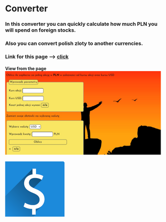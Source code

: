 # Converter

### In this converter you can quickly calculate how much PLN you will spend on foreign stocks.

### Also you can convert polish zloty to another currencies.

### Link for this page --> [click](https://jacekwarzecha.github.io/Converter-/)

#### View from the page ![screenshotPage](https://raw.githubusercontent.com/JacekWarzecha/Converter-/main/images/openGraph2.jpg)

![dolar](https://raw.githubusercontent.com/JacekWarzecha/Converter-/main/images/dollar192.png)
